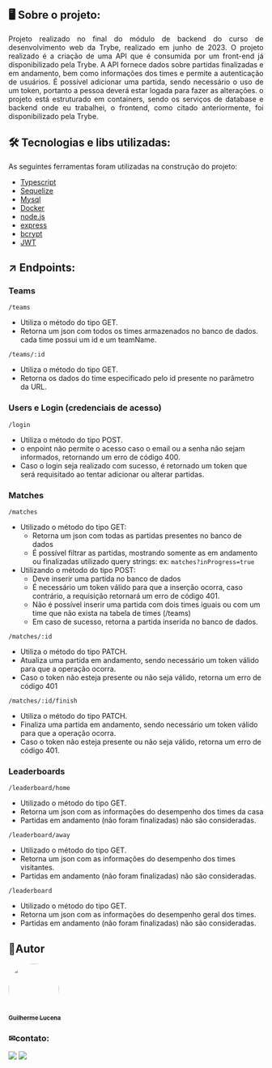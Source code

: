 
## 🖥 Sobre o projeto:

<p align="justify"> Projeto realizado no final do módulo de backend do curso de desenvolvimento web da Trybe, realizado em junho de 2023. O projeto realizado é a criação de uma API que é consumida por um front-end já disponibilizado pela Trybe. A API fornece dados sobre partidas finalizadas e em andamento, bem como informações dos times e permite a autenticação de usuários. É possível adicionar uma partida, sendo necessário o uso de um token, portanto a pessoa deverá estar logada para fazer as alterações. o projeto está estruturado em containers, sendo os serviços de database e backend onde eu trabalhei, o frontend, como citado anteriormente, foi disponibilizado pela Trybe.</p>

## 🛠 Tecnologias e libs utilizadas:
<p>As seguintes ferramentas foram utilizadas na construção do projeto:</p>

- [Typescript](https://www.typescriptlang.org/)
- [Sequelize](https://sequelize.org/)
- [Mysql](https://www.mysql.com/)
- [Docker](https://www.docker.com/)
- [node.js](https://nodejs.org/en)
- [express](https://expressjs.com/pt-br/)
- [bcrypt](https://www.npmjs.com/package/bcrypt)
- [JWT](https://jwt.io/)

## ↗️ Endpoints:
### Teams
```
/teams
```
- Utiliza o método do tipo GET.
- Retorna um json com todos os times armazenados no banco de dados. cada time possui um id e um teamName.

```
/teams/:id
```
- Utiliza o método do tipo GET.
- Retorna os dados do time especificado pelo id presente no parâmetro da URL.

### Users e Login (credenciais de acesso)
```
/login
```
- Utiliza o método do tipo POST.
- o enpoint não permite o acesso caso o email ou a senha não sejam informados, retornando um erro de código 400.
- Caso o login seja realizado com sucesso, é retornado um token que será requisitado ao tentar adicionar ou alterar partidas.

### Matches
```
/matches
```
- Utilizado o método do tipo GET:
  - Retorna um json com todas as partidas presentes no banco de dados
  - É possível filtrar as partidas, mostrando somente as em andamento ou finalizadas utilizado query strings: ex: ```matches?inProgress=true```
- Utilizando o método do tipo POST:
  - Deve inserir uma partida no banco de dados
  - É necessário um token válido para que a inserção ocorra, caso contrário, a requisição retornará um erro de código 401.
  - Não é possível inserir uma partida com dois times iguais ou com um time que não exista na tabela de times (/teams)
  - Em caso de sucesso, retorna a partida inserida no banco de dados.
```
/matches/:id
```
- Utiliza o método do tipo PATCH.
- Atualiza uma partida em andamento, sendo necessário um token válido para que a operação ocorra.
- Caso o token não esteja presente ou não seja válido, retorna um erro de código 401
```
/matches/:id/finish
```
- Utiliza o método do tipo PATCH.
- Finaliza uma partida em andamento, sendo necessário um token válido para que a operação ocorra.
- Caso o token não esteja presente ou não seja válido, retorna um erro de código 401.

### Leaderboards
```
/leaderboard/home
```
- Utilizado o método do tipo GET.
- Retorna um json com as informações do desempenho dos times da casa
- Partidas em andamento (não foram finalizadas) não são consideradas.
```
/leaderboard/away
```
- Utilizado o método do tipo GET.
- Retorna um json com as informações do desempenho dos times visitantes.
- Partidas em andamento (não foram finalizadas) não são consideradas.
```
/leaderboard
```
- Utilizado o método do tipo GET.
- Retorna um json com as informações do desempenho geral dos times.
- Partidas em andamento (não foram finalizadas) não são consideradas.

## 👾Autor

 <a href="https://github.com/Gui-lfm">
 <img style="border-radius: 50%;" src="https://avatars.githubusercontent.com/u/72154970?v=4" width="100px;" alt=""/>
 <br />
 <sub><b>Guilherme Lucena</b></sub></a>
 
 ### ✉contato:
<div>
  <a href="mailto:guilherme.lucena17@gmail.com" target="_blank"><img src="https://img.shields.io/badge/Gmail-D14836?style=for-the-badge&logo=gmail&logoColor=white" target="_blank"/></a>
  <a href="https://www.linkedin.com/in/guilherme-lucena-fm94/" target="_blank"><img src="https://img.shields.io/badge/LinkedIn-0077B5?style=for-the-badge&logo=linkedin&logoColor=white" target="_blank"/></a>
</div>
